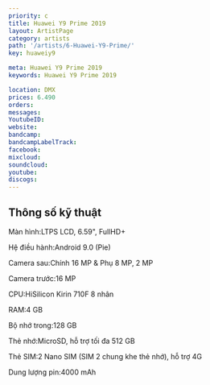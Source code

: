```yaml
---
priority: c
title: Huawei Y9 Prime 2019
layout: ArtistPage
category: artists
path: '/artists/6-Huawei-Y9-Prime/'
key: huaweiy9

meta: Huawei Y9 Prime 2019
keywords: Huawei Y9 Prime 2019

location: DMX
prices: 6.490
orders: 
messages: 
YoutubeID: 
website: 
bandcamp: 
bandcampLabelTrack: 
facebook: 
mixcloud: 
soundcloud: 
youtube: 
discogs: 
---
```

## Thông số kỹ thuật

Màn hình:LTPS LCD, 6.59", FullHD+

Hệ điều hành:Android 9.0 (Pie)

Camera sau:Chính 16 MP & Phụ 8 MP, 2 MP

Camera trước:16 MP

CPU:HiSilicon Kirin 710F 8 nhân

RAM:4 GB

Bộ nhớ trong:128 GB

Thẻ nhớ:MicroSD, hỗ trợ tối đa 512 GB

Thẻ SIM:2 Nano SIM (SIM 2 chung khe thẻ nhớ), hỗ trợ 4G

Dung lượng pin:4000 mAh